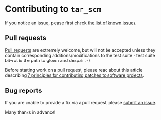 # Contributing to `tar_scm`

If you notice an issue, please first check [the list of known issues](https://github.com/openSUSE/obs-service-tar_scm/issues?state=open).

## Pull requests

[Pull requests](https://help.github.com/articles/using-pull-requests)
are extremely welcome, but will not be accepted unless they contain
corresponding additions/modifications to the test suite - test suite
bit-rot is the path to gloom and despair :-)

Before starting work on a pull request, please read about this article
describing [7 principles for contributing patches to software projects](http://blog.adamspiers.org/2012/11/10/7-principles-for-contributing-patches-to-software-projects/).

## Bug reports

If you are unable to provide a fix via a pull request, please
[submit an issue](https://github.com/openSUSE/obs-service-tar_scm/issues/new).

Many thanks in advance!
